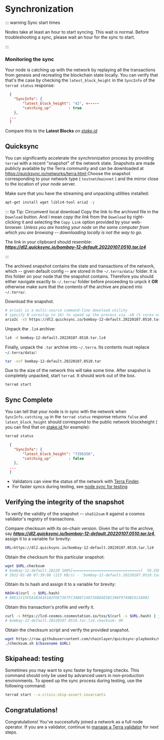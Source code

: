 # Synchronization

::: warning Sync start times

Nodes take at least an hour to start syncing. This wait is normal. Before troubleshooting a sync, please wait an hour for the sync to start.

:::

### Monitoring the sync

Your node is catching up with the network by replaying all the transactions from genesis and recreating the blockchain state locally. You can verify that that's the case by checking the `latest_block_height` in the `SyncInfo` of the `terrad status` response: 

```json
  {
    "SyncInfo": {
        "latest_block_height": "42", <-----
        "catching_up"        : true
    },
  ...
  }
```
Compare this to the **Latest Blocks** on [*stake.id*](https://terra.stake.id/#/)


## Quicksync

You can significantly accelerate the synchronization process by providing `terrad` with a recent "snapshot" of the network state. Snapshots are made publicly available by the Terra community and can be downloaded at  [ https://quicksync.io/networks/terra.html ](https://quicksync.io/networks/terra.html) Choose the snapshot corresponding to your network type ( `testnet`/`mainnet` ) and the mirror close to the location of your node server. 

Make sure that you have the streaming and unpacking utilities installed:

```bash
apt-get install wget liblz4-tool aria2 -y
```

::: tip Tip: Circumvent local download
 Copy the link to the archived file in the `Download` button. And I mean *copy the link* from the `Download` by right-clicking it and selecting the `Copy Link` option provided by your web-browser. *Unless you are hosting your node on the same computer from which you are browsing -- downloading locally is not the way to go*.

The link in your clipboard should resemble: ***https://dl2.quicksync.io/bombay-12-default.20220107.0510.tar.lz4***

:::

The archived snapshot contains the state and transactions of the network, which -- given default config -- are stored in the `~/.terra/data/` folder. It is this folder on your node that the snapshot contains. Therefore you should either navigate exactly to `~/.terra/` folder before proceeding to unpck it **OR** otherwise make sure that the contents of the archive are placed into `~/.terra/`.  


Download the snapshot. 

```bash
# aria2c is a multi-source command-line download utility
# specify N cores(up to 16) to speed up the process via -xN (5 cores used below)
aria2c -x5 https://dl2.quicksync.io/bombay-12-default.20220107.0510.tar.lz4
```

Unpack the `.lz4` archive:

```bash
lz4 -d bombay-12-default.20220107.0510.tar.lz4
```
Finally, unpack the `.tar` archive into `~/.terra`. Its contents must replace `~/.terra/data/`:

```bash
tar -xvf bombay-12-default.20220107.0510.tar
```

Due to the size of the network this will take some time. After snapshot is completely unpacked, start `terrad`. It should work out of the box. 

```bash
terrad start
```

## Sync Complete

You can tell that your node is in sync with the network when `SyncInfo.catching_up` in the `terrad status` response returns `false` and `latest_block_height` should correspond to the public network blockheight ( you can find that on [ stake.id ](https://terra.stake.id/#/) for example):

```bash
terrad status  
```

```json
  {
    "SyncInfo": {
        "latest_block_height": "7356350",
        "catching_up"        : false
    },
  ...
  }
```

- Validators can view the status of the network with [Terra Finder](https://finder.terra.money).
- For faster syncs during testing, see [node sync for testing](#node-sync-for-testing)






## Verifying the integrity of the snapshot

To verify the validity of the snapshot -- `sha512sum` it against a cosmos validator's registry of transactions.

Compare checksum with its on-chain version.  Given the url to the archive, say ***https://dl2.quicksync.io/bombay-12-default.20220107.0510.tar.lz4***, assign it to a variable for brevity:

```bash
URL=https://dl2.quicksync.io/bombay-12-default.20220107.0510.tar.lz4
```
Obtain the checksum for this particular snapshot:
```bash
wget $URL.checksum
# bombay-12-default.20220 100%[==============================>]  59.55K   215KB/s    in 0.3s    
# 2022-01-08 07:30:06 (215 KB/s) - 'bombay-12-default.20220107.0510.tar.lz4.checksum.1' saved [60984/60984]
```

Obtain its tx hash and assign it to a variable for brevity:

```bash
HASH=$(curl -s $URL.hash)   
# 80E12115FEA1B3A161A2FDE7367FC34B8714EF398DAE5B1396F9748BC6218DB1
```

Obtain this transaction's profile and verify it.

```bash
curl -s https://lcd-cosmos.cosmostation.io/txs/$(curl -s $URL.hash) | jq -r '.tx.value.memo'|sha512sum -c
# bombay-12-default.20220107.0510.tar.lz4.checksum: OK
```

Obtain the checksum script and verify the provided snapshot.
```bash
wget https://raw.githubusercontent.com/chainlayer/quicksync-playbooks/master/roles/quicksync/files/checksum.sh
./checksum.sh $(basename $URL)
```

## Skipahead: testing

Sometimes you may want to sync faster by foregoing checks. This command should only be used by advanced users in non-production environments. To speed up the sync process during testing, use the following command:

```bash
terrad start --x-crisis-skip-assert-invariants
```



## Congratulations!

Congratulations! You've successfully joined a network as a full node operator. If you are a validator, continue to [manage a Terra validator](/How-to/Manage-a-Terra-validator/Overview.html) for next steps.
